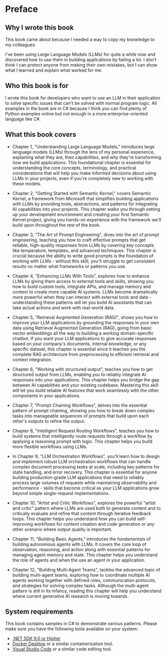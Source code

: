 # Preface

## Why I wrote this book

This book came about because I needed a way to copy my knowledge to my colleagues.

I've been using Large Language Models (LLMs) for quite a while now and discovered how to
use them in building applications by failing a lot. I don't think I can protect anyone
from making their own mistakes, but I can show what I learned and explain what worked
for me.

## Who this book is for

I wrote this book for developers who want to use an LLM in their application to solve
specific issues that can't be solved with normal program logic. All examples in the
book are in C# because I think you can find plenty of Python examples online but not
enough in a more enterprise-oriented language like C#.

## What this book covers

- Chapter 1, "Understanding Large Language Models," introduces large
  language models (LLMs) through the lens of my personal experience, explaining what they
  are, their capabilities, and why they're transforming how we build applications. This
  foundational chapter is essential for understanding the core concepts, terminology, and
  practical considerations that will help you make informed decisions about using LLMs in
  your projects, even if you\'re completely new to working with these models.  

- Chapter 2, "Getting Started with Semantic Kernel," covers Semantic Kernel, a framework
  from Microsoft that simplifies building applications with LLMs by providing tools,
  abstractions, and patterns for integrating AI capabilities into your projects. This
  chapter walks you through setting up your development environment and creating your
  first Semantic Kernel project, giving you hands-on experience with the framework we'll
  build upon throughout the rest of the book.  

- Chapter 3, "The Art of Prompt Engineering", dives into the art of prompt engineering,
  teaching you how to craft effective prompts that get reliable, high-quality responses
  from LLMs by covering key concepts like temperature, templates, and advanced techniques.
  This chapter is crucial because the ability to write good prompts is the foundation of
  working with LLMs - without this skill, you'll struggle to get consistent results no
  matter what frameworks or patterns you use.  

- Chapter 4, "Enhancing LLMs With Tools", explores how to enhance LLMs by giving them
  access to external tools and skills, showing you how to build custom tools, integrate
  APIs, and manage memory and context to create more capable AI systems. LLMs become
  dramatically more powerful when they can interact with external tools and data -
  understanding these patterns will let you build AI assistants that can take actual
  actions and work with real-world data.  

- Chapter 5, "Retrieval Augmented Generation (RAG)", shows you how to improve your LLM
  applications by grounding the responses in your own data using Retrieval Augmented
  Generation (RAG), going from basic vector embeddings all the way to building a working
  domain-specific chatbot. If you want your LLM applications to give accurate responses
  based on your company's documents, internal knowledge, or any specific dataset, this
  chapter is essential since it teaches you the complete RAG architecture from
  preprocessing to efficient retrieval and context integration.  

- Chapter 6, "Working with structured output", teaches you how to get structured output
  from LLMs, enabling you to reliably integrate AI responses into your applications.
  This chapter helps you bridge the gap between AI capabilities and your existing
  codebase. Mastering this skill will let you build reliable AI features that work
  seamlessly with the other components in your applications.  

- Chapter 7, "Prompt Chaining Workflows", delves into the essential pattern of prompt
  chaining, showing you how to break down complex tasks into manageable sequences of
  prompts that build upon each other's outputs to refine the output.  

- Chapter 8, "Intelligent Request Routing Workflows", teaches you how to build systems
  that intelligently route requests through a workflow by applying a reasoning prompt
  with logic. This chapter helps you build more flexible workflows using LLMs.  

- In Chapter 9, "LLM Orchestration Workflows", you'll learn how to design and implement
  robust LLM orchestration workflows that can handle complex document processing tasks
  at scale, including key patterns for state handling, and error recovery. This chapter
  is essential for anyone building production-grade LLM applications that need to
  reliably process large volumes of requests while maintaining observability and
  performance - skills that become critical as your LLM applications grow beyond simple
  single-request implementations.  

- Chapter 10, "Artist and Critic Workflows", explores the powerful "artist and critic"
  pattern where LLMs are used both to generate content and to critically evaluate and
  refine that content through iterative feedback loops. This chapter helps you
  understand how you can build self-improving workflows for content creation and code
  generation or any other scenario where output quality is important.  

- Chapter 11, "Building Basic Agents," introduces the fundamentals of building
  autonomous agents with LLMs. It covers the core loop of observation, reasoning, and
  action along with essential patterns for managing agent memory and state. This chapter
  helps you understand the role of agents and when the use an agent in your application.  

- Chapter 12, "Building Multi-Agent Teams", tackles the advanced topic of building
  multi-agent teams, exploring how to coordinate multiple AI agents working together
  with defined roles, communication protocols, and strategies for solving complex tasks.
  Although the multi-agent pattern is still in its infancy, reading this chapter will
  help you understand where current generative AI research is moving towards.

## System requirements

This book contains samples in C# to demonstrate various patterns. Please make sure you
have the following tools available on your system:

- [.NET SDK 9.0 or Higher](https://dot.net/)
- [Docker Desktop](https://www.docker.com/products/docker-desktop/) or a similar containerization tool.
- [Visual Studio Code](https://code.visualstudio.com) or a similar code editing tool.
